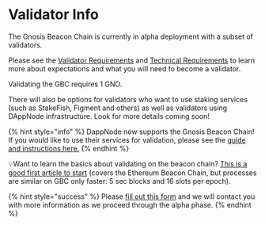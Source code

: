 # Validator Info

The Gnosis Beacon Chain is currently in alpha deployment with a subset of validators.&#x20;

Please see the [Validator Requirements](validator-requirements-and-responsibilities.md) and [Technical Requirements](technical-requirements.md) to learn more about expectations and what you will need to become a validator.

Validating the GBC requires 1 GNO.

There will also be options for validators who want to use staking services (such as StakeFish, Figment and others) as well as validators using DAppNode infrastructure. Look for more details coming soon!

{% hint style="info" %}
DappNode now supports the Gnosis Beacon Chain! If you would like to use their services for validation, please see the [guide and instructions here.](https://forum.dappnode.io/t/how-to-setup-a-gnosis-beacon-chain-gbc-validator-on-dappnode/1351)
{% endhint %}

:bulb:Want to learn the basics about validating on the beacon chain? [This is a good first article to start](https://medium.com/alethio/ethereum-2-a-validators-journey-through-the-beacon-chain-843f70aaab2e) (covers the Ethereum Beacon Chain, but processes are similar on GBC only faster: 5 sec blocks and 16 slots per epoch).&#x20;

{% hint style="success" %}
Please [fill out this form](https://airtable.com/shrrzJsRLa767gpcQ) and we will contact you with more information as we proceed through the alpha phase.&#x20;
{% endhint %}



